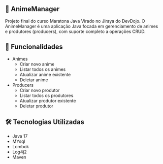 ## 🎯 AnimeManager
Projeto final do curso Maratona Java Virado no Jiraya do DevDojo.
O AnimeManager é uma aplicação Java focada em gerenciamento de animes e produtores (producers), com suporte completo a operações CRUD.

## 🚀 Funcionalidades
- Animes
  - Criar novo anime
  - Listar todos os animes
  - Atualizar anime existente
  - Deletar anime
- Producers
  - Criar novo produtor
  - Listar todos os produtores
  - Atualizar produtor existente
  - Deletar produtor
  
## 🛠️ Tecnologias Utilizadas
- Java 17
- MYsql
- Lombok
- Log4j2
- Maven
